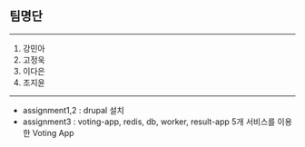 ## 팀명단
---
1. 강민아
2. 고정욱
3. 이다은
4. 조지윤
---
- assignment1,2 : drupal 설치
- assignment3 : voting-app, redis, db, worker, result-app 5개 서비스를 이용한 Voting App 
